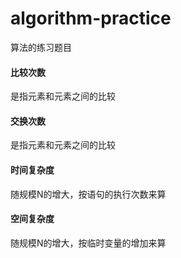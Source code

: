 # algorithm-practice
算法的练习题目

#### 比较次数
是指元素和元素之间的比较

#### 交换次数
是指元素和元素之间的比较

#### 时间复杂度
随规模N的增大，按语句的执行次数来算

#### 空间复杂度
随规模N的增大，按临时变量的增加来算